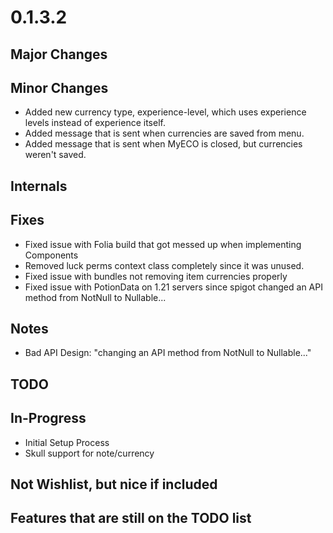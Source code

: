 # 0.1.3.2

## Major Changes

## Minor Changes
- Added new currency type, experience-level, which uses experience levels instead of experience itself.
- Added message that is sent when currencies are saved from menu.
- Added message that is sent when MyECO is closed, but currencies weren't saved.

## Internals

## Fixes
- Fixed issue with Folia build that got messed up when implementing Components
- Removed luck perms context class completely since it was unused.
- Fixed issue with bundles not removing item currencies properly
- Fixed issue with PotionData on 1.21 servers since spigot changed an API method from NotNull to Nullable...

## Notes
- Bad API Design: "changing an API method from NotNull to Nullable..."

## TODO

## In-Progress
- Initial Setup Process
- Skull support for note/currency

## Not Wishlist, but nice if included

## Features that are still on the TODO list